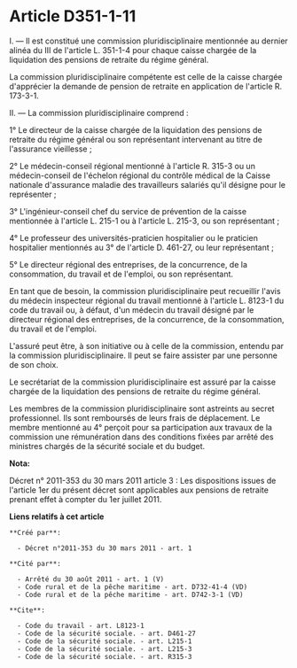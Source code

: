# Article D351-1-11

I. ― Il est constitué une commission pluridisciplinaire mentionnée au dernier alinéa du III de l'article L. 351-1-4 pour
chaque caisse chargée de la liquidation des pensions de retraite du régime général. 

La commission pluridisciplinaire compétente est celle de la caisse chargée d'apprécier la demande de pension de retraite en
application de l'article R. 173-3-1. 

II. ― La commission pluridisciplinaire comprend : 

1° Le directeur de la caisse chargée de la liquidation des pensions de retraite du régime général ou son représentant
intervenant au titre de l'assurance vieillesse ; 

2° Le médecin-conseil régional mentionné à l'article R. 315-3 ou un médecin-conseil de l'échelon régional du contrôle médical
de la Caisse nationale d'assurance maladie des travailleurs salariés qu'il désigne pour le représenter ; 

3° L'ingénieur-conseil chef du service de prévention de la caisse mentionnée à l'article L. 215-1 ou à l'article L. 215-3, ou
son représentant ; 

4° Le professeur des universités-praticien hospitalier ou le praticien hospitalier mentionnés au 3° de l'article D. 461-27,
ou leur représentant ; 

5° Le directeur régional des entreprises, de la concurrence, de la consommation, du travail et de l'emploi, ou son
représentant. 

En tant que de besoin, la commission pluridisciplinaire peut recueillir l'avis du médecin inspecteur régional du travail
mentionné à l'article L. 8123-1 du code du travail ou, à défaut, d'un médecin du travail désigné par le directeur régional
des entreprises, de la concurrence, de la consommation, du travail et de l'emploi.

L'assuré peut être, à son initiative ou à celle de la commission, entendu par la commission pluridisciplinaire. Il peut se
faire assister par une personne de son choix. 

Le secrétariat de la commission pluridisciplinaire est assuré par la caisse chargée de la liquidation des pensions de
retraite du régime général. 

Les membres de la commission pluridisciplinaire sont astreints au secret professionnel. Ils sont remboursés de leurs frais de
déplacement. Le membre mentionné au 4° perçoit pour sa participation aux travaux de la commission une rémunération dans des
conditions fixées par arrêté des ministres chargés de la sécurité sociale et du budget.

**Nota:**

Décret n° 2011-353 du 30 mars 2011 article 3 : Les dispositions issues de l'article 1er du présent décret sont applicables
aux pensions de retraite prenant effet à compter du 1er juillet 2011.

**Liens relatifs à cet article**

	**Créé par**:

	  - Décret n°2011-353 du 30 mars 2011 - art. 1

	**Cité par**:

	  - Arrêté du 30 août 2011 - art. 1 (V)
	  - Code rural et de la pêche maritime - art. D732-41-4 (VD)
	  - Code rural et de la pêche maritime - art. D742-3-1 (VD)

	**Cite**:

	  - Code du travail - art. L8123-1
	  - Code de la sécurité sociale. - art. D461-27
	  - Code de la sécurité sociale. - art. L215-1
	  - Code de la sécurité sociale. - art. L215-3
	  - Code de la sécurité sociale. - art. R315-3
